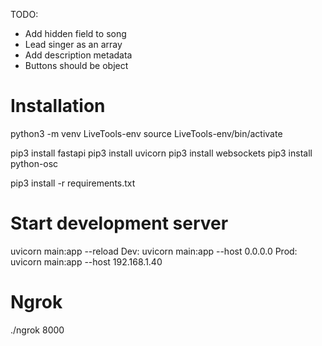 TODO:
* Add hidden field to song
* Lead singer as an array
* Add description metadata
* Buttons should be object



# Installation
python3 -m venv LiveTools-env
source LiveTools-env/bin/activate

pip3 install fastapi
pip3 install uvicorn
pip3 install websockets
pip3 install python-osc

pip3 install -r requirements.txt

# Start development server
uvicorn main:app --reload
Dev:
uvicorn main:app --host 0.0.0.0
Prod:
uvicorn main:app --host 192.168.1.40

# Ngrok

./ngrok 8000